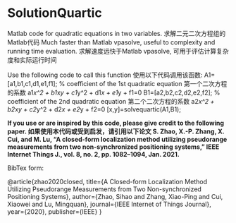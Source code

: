 # SolutionQuartic
Matlab code for quadratic equations in two variables. 求解二元二次方程组的Matlab代码
Much faster than Matlab vpasolve, useful to complexity and running time evaluation. 求解速度远快于Matlab vpasolve, 可用于评估计算复杂度和实际运行时间


Use the following code to call this function 使用以下代码调用该函数:
A1=[a1,b1,c1,d1,e1,f1]; % coefficient of the 1st quadratic equation 第一个二次方程的系数 a1*x^2 + b1*x*y + c1*y^2 + d1*x + e1*y + f1=0
B1=[a2,b2,c2,d2,e2,f2]; % coefficient of the 2nd quadratic equation 第二个二次方程的系数 a2*x^2 + b2*x*y + c2*y^2 + d2*x + e2*y + f2=0
[x,y]=solvequartic(A1,B1);


**If you use or are inspired by this code, please give credit to the following paper. 如果使用本代码或受到启发，请引用以下论文
S. Zhao, X.-P. Zhang, X. Cui, and M. Lu, “A closed-form localization method utilizing pseudorange measurements from two non-synchronized positioning systems,” IEEE Internet Things J., vol. 8, no. 2, pp. 1082–1094, Jan. 2021.**

BibTex form:

@article{zhao2020closed,
  title={A Closed-form Localization Method Utilizing Pseudorange Measurements from Two Non-synchronized Positioning Systems},
  author={Zhao, Sihao and Zhang, Xiao-Ping and Cui, Xiaowei and Lu, Mingquan},
  journal={IEEE Internet of Things Journal},
  year={2020},
  publisher={IEEE}
}
